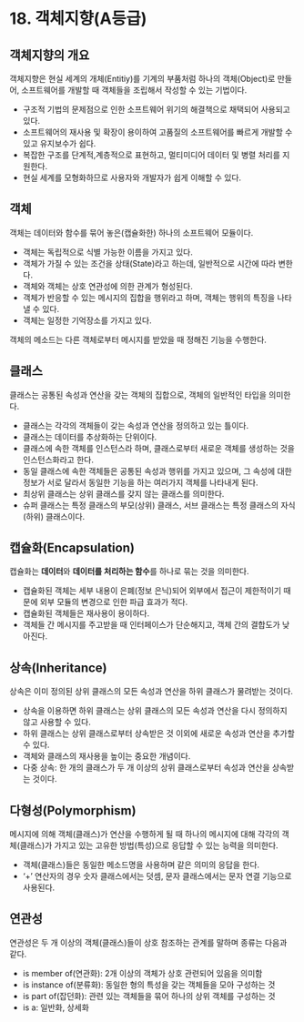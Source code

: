 # 18. 객체지향(A등급)
## 객체지향의 개요
객체지향은 현실 세계의 개체(Entitiy)를 기계의 부품처럼 하나의 객체(Object)로 만들어, 소프트웨어를 개발할 때 객체들을 조립해서 작성할 수 있는 기법이다.
- 구조적 기법의 문제점으로 인한 소프트웨어 위기의 해결책으로 채택되어 사용되고 있다.
- 소프트웨어의 재사용 및 확장이 용이하여 고품질의 소프트웨어를 빠르게 개발할 수 있고 유지보수가 쉽다.
- 복잡한 구조를 단계적,계층적으로 표현하고, 멀티미디어 데이터 및 병렬 처리를 지원한다.
- 현실 세계를 모형화하므로 사용자와 개발자가 쉽게 이해할 수 있다.

## 객체
객체는 데이터와 함수를 묶어 놓은(캡슐화한) 하나의 소프트웨어 모듈이다.
- 객체는 독립적으로 식별 가능한 이름을 가지고 있다.
- 객체가 가질 수 있는 조건을 상태(State)라고 하는데, 일반적으로 시간에 따라 변한다.
- 객체와 객체는 상호 연관성에 의한 관계가 형성된다.
- 객체가 반응할 수 있는 메시지의 집합을 행위라고 하며, 객체는 행위의 특징을 나타낼 수 있다.
- 객체는 일정한 기억장소를 가지고 있다. <br>

객체의 메소드는 다른 객체로부터 메시지를 받았을 때 정해진 기능을 수행한다.

## 클래스
클래스는 공통된 속성과 연산을 갖는 객체의 집합으로, 객체의 일반적인 타입을 의미한다.
- 클래스는 각각의 객체들이 갖는 속성과 연산을 정의하고 있는 틀이다.
- 클래스는 데이터를 추상화하는 단위이다.
- 클래스에 속한 객체를 인스턴스라 하며, 클래스로부터 새로운 객체를 생성하는 것을 인스턴스화라고 한다.
- 동일 클래스에 속한 객체들은 공통된 속성과 행위를 가지고 있으며, 그 속성에 대한 정보가 서로 달라서 동일한 기능을 하는 여러가지 객체를 나타내게 된다.
- 최상위 클래스는 상위 클래스를 갖지 않는 클래스를 의미한다.
- 슈퍼 클래스는 특정 클래스의 부모(상위) 클래스, 서브 클래스는 특정 클래스의 자식(하위) 클래스이다.

## 캡슐화(Encapsulation)
캡슐화는 **데이터**와 **데이터를 처리하는 함수**를 하나로 묶는 것을 의미한다.
- 캡슐화된 객체는 세부 내용이 은폐(정보 은닉)되어 외부에서 접근이 제한적이기 때문에 외부 모듈의 변경으로 인한 파급 효과가 적다.
- 캡슐화된 객체들은 재사용이 용이하다.
- 객체들 간 메시지를 주고받을 때 인터페이스가 단순해지고, 객체 간의 결합도가 낮아진다.

## 상속(Inheritance)
상속은 이미 정의된 상위 클래스의 모든 속성과 연산을 하위 클래스가 물려받는 것이다.
- 상속을 이용하면 하위 클래스는 상위 클래스의 모든 속성과 연산을 다시 정의하지 않고 사용할 수 있다.
- 하위 클래스는 상위 클래스로부터 상속받은 것 이외에 새로운 속성과 연산을 추가할 수 있다.
- 객체와 클래스의 재사용을 높이는 중요한 개념이다.
- 다중 상속: 한 개의 클래스가 두 개 이상의 상위 클래스로부터 속성과 연산을 상속받는 것이다.

## 다형성(Polymorphism)
메시지에 의해 객체(클래스)가 연산을 수행하게 될 때 하나의 메시지에 대해 각각의 객체(클래스)가 가지고 있는 고유한 방법(특성)으로 응답할 수 있는 능력을 의미한다.
- 객체(클래스)들은 동일한 메소드명을 사용하며 같은 의미의 응답을 한다.
- ‘+’ 연산자의 경우 숫자 클래스에서는 덧셈, 문자 클래스에서는 문자 연결 기능으로 사용된다.

## 연관성
연관성은 두 개 이상의 객체(클래스)들이 상호 참조하는 관계를 말하며 종류는 다음과 같다.
- is member of(연관화): 2개 이상의 객체가 상호 관련되어 있음을 의미함
- is instance of(분류화): 동일한 형의 특성을 갖는 객체들을 모아 구성하는 것
- is part of(잡던화): 관련 있는 객체들을 묶어 하나의 상위 객체를 구성하는 것
- is a: 일반화, 상세화
